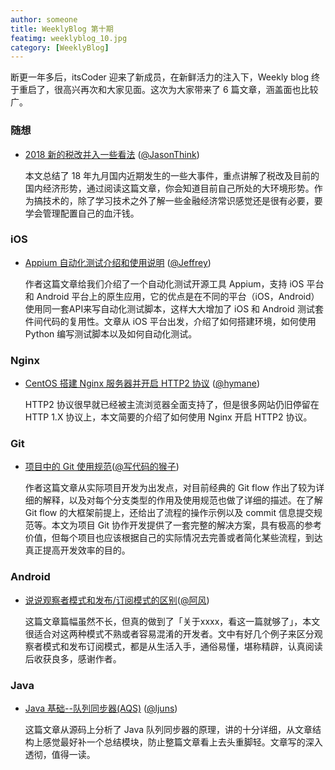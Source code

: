 ```yaml
---
author: someone
title: WeeklyBlog 第十期
featimg: weeklyblog_10.jpg
category: [WeeklyBlog]
---
```


断更一年多后，itsCoder 迎来了新成员，在新鲜活力的注入下，Weekly blog 终于重启了，很高兴再次和大家见面。这次为大家带来了 6 篇文章，涵盖面也比较广。

### 随想

- [2018 新的税改并入一些看法](https://www.hujiandong.com/tax_reform_2018.html) ([@JasonThink](https://github.com/jasonim))

  本文总结了 18 年九月国内近期发生的一些大事件，重点讲解了税改及目前的国内经济形势，通过阅读这篇文章，你会知道目前自己所处的大环境形势。作为搞技术的，除了学习技术之外了解一些金融经济常识感觉还是很有必要，要学会管理配置自己的血汗钱。

### iOS

- [Appium 自动化测试介绍和使用说明](https://hllgithub.github.io/2018/09/09/Appium%E8%87%AA%E5%8A%A8%E5%8C%96%E6%B5%8B%E8%AF%95%E4%BB%8B%E7%BB%8D%E5%92%8C%E4%BD%BF%E7%94%A8%E8%AF%B4%E6%98%8E/) ([@Jeffrey](https://github.com/hllGitHub))

  作者这篇文章给我们介绍了一个自动化测试开源工具 Appium，支持 iOS 平台和 Android 平台上的原生应用，它的优点是在不同的平台（iOS，Android）使用同一套API来写自动化测试脚本，这样大大增加了 iOS 和 Android 测试套件间代码的复用性。文章从 iOS 平台出发，介绍了如何搭建环境，如何使用 Python 编写测试脚本以及如何自动化测试。

### Nginx

- [CentOS 搭建 Nginx 服务器并开启 HTTP2 协议](https://hymane.itscoder.com/use-http2-with-nginx/) ([@hymane](https://github.com/hymanme))

  HTTP2 协议很早就已经被主流浏览器全面支持了，但是很多网站仍旧停留在 HTTP 1.X 协议上，本文简要的介绍了如何使用 Nginx 开启 HTTP2 协议。

### Git

- [项目中的 Git 使用规范](https://jaeger.itscoder.com/dev/2018/09/12/using-git-in-project.html)([@写代码的猴子](https://jaeger.itscoder.com))

  作者这篇文章从实际项目开发为出发点，对目前经典的 Git flow 作出了较为详细的解释，以及对每个分支类型的作用及使用规范也做了详细的描述。在了解 Git flow 的大框架前提上，还给出了流程的操作示例以及 commit 信息提交规范等。本文为项目 Git 协作开发提供了一套完整的解决方案，具有极高的参考价值，但每个项目也应该根据自己的实际情况去完善或者简化某些流程，到达真正提高开发效率的目的。

### Android

- [说说观察者模式和发布/订阅模式的区别](http://extremej.itscoder.com/different_between_observe_and_publish/)([@阿风](http://extremej.itscoder.com/))

  这篇文章篇幅虽然不长，但真的做到了「关于xxxx，看这一篇就够了」，本文很适合对这两种模式不熟或者容易混淆的开发者。文中有好几个例子来区分观察者模式和发布订阅模式，都是从生活入手，通俗易懂，堪称精辟，认真阅读后收获良多，感谢作者。

### Java

- [Java 基础--队列同步器(AQS)](https://ljuns.itscoder.com/2018/09/04/Java%20%E5%9F%BA%E7%A1%80--%E9%98%9F%E5%88%97%E5%90%8C%E6%AD%A5%E5%99%A8(AQS)/) ([@ljuns](https://ljuns.itscoder.com/))

  这篇文章从源码上分析了 Java 队列同步器的原理，讲的十分详细，从文章结构上感觉最好补一个总结模块，防止整篇文章看上去头重脚轻。文章写的深入透彻，值得一读。
